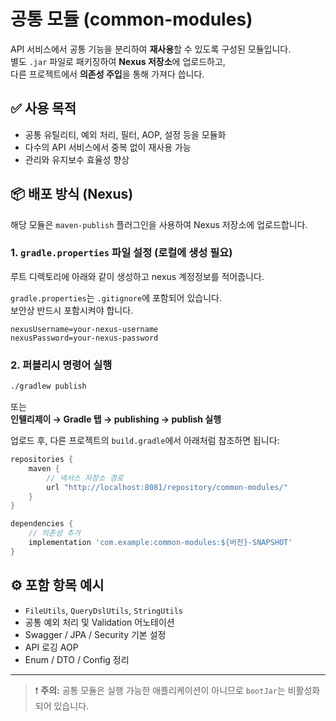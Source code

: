 # 공통 모듈 (common-modules)

API 서비스에서 공통 기능을 분리하여 **재사용**할 수 있도록 구성된 모듈입니다.  
별도 `.jar` 파일로 패키징하여 **Nexus 저장소**에 업로드하고,  
다른 프로젝트에서 **의존성 주입**을 통해 가져다 씁니다.

## ✅ 사용 목적
- 공통 유틸리티, 예외 처리, 필터, AOP, 설정 등을 모듈화
- 다수의 API 서비스에서 중복 없이 재사용 가능
- 관리와 유지보수 효율성 향상

## 📦 배포 방식 (Nexus)
해당 모듈은 `maven-publish` 플러그인을 사용하여 Nexus 저장소에 업로드합니다.

### 1. `gradle.properties` 파일 설정 (로컬에 생성 필요)  
루트 디렉토리에 아래와 같이 생성하고 nexus 계정정보를 적어줍니다.  

`gradle.properties`는 `.gitignore`에 포함되어 있습니다.  
보안상 반드시 포함시켜야 합니다.

```properties
nexusUsername=your-nexus-username
nexusPassword=your-nexus-password
```

### 2. 퍼블리시 명령어 실행
```bash
./gradlew publish
```

또는  
**인텔리제이 → Gradle 탭 → publishing → publish 실행**

업로드 후, 다른 프로젝트의 `build.gradle`에서 아래처럼 참조하면 됩니다:

```groovy
repositories {
    maven {
        // 넥서스 저장소 경로
        url "http://localhost:8081/repository/common-modules/"
    }
}

dependencies {
    // 의존성 추가
    implementation 'com.example:common-modules:${버전}-SNAPSHOT'
}
```

## ⚙️ 포함 항목 예시
- `FileUtils`, `QueryDslUtils`, `StringUtils`
- 공통 예외 처리 및 Validation 어노테이션
- Swagger / JPA / Security 기본 설정
- API 로깅 AOP
- Enum / DTO / Config 정리

---

> ❗ **주의:** 공통 모듈은 실행 가능한 애플리케이션이 아니므로 `bootJar`는 비활성화되어 있습니다.
